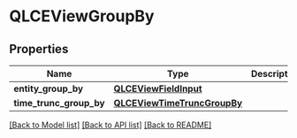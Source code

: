 # QLCEViewGroupBy

## Properties
Name | Type | Description | Notes
------------ | ------------- | ------------- | -------------
**entity_group_by** | [**QLCEViewFieldInput**](QLCEViewFieldInput.md) |  | [optional] 
**time_trunc_group_by** | [**QLCEViewTimeTruncGroupBy**](QLCEViewTimeTruncGroupBy.md) |  | [optional] 

[[Back to Model list]](../README.md#documentation-for-models) [[Back to API list]](../README.md#documentation-for-api-endpoints) [[Back to README]](../README.md)

